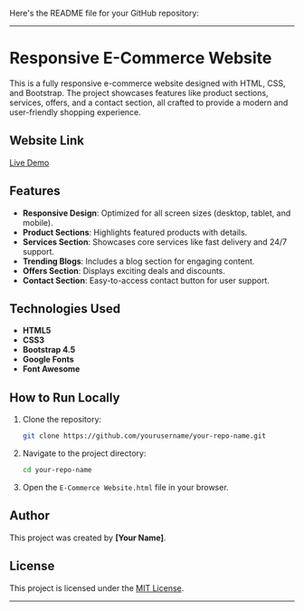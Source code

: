 Here's the README file for your GitHub repository:

---

# Responsive E-Commerce Website

This is a fully responsive e-commerce website designed with HTML, CSS, and Bootstrap. The project showcases features like product sections, services, offers, and a contact section, all crafted to provide a modern and user-friendly shopping experience.

## Website Link
[Live Demo](https://kjecommerce.ccbp.tech/)

## Features
- **Responsive Design**: Optimized for all screen sizes (desktop, tablet, and mobile).
- **Product Sections**: Highlights featured products with details.
- **Services Section**: Showcases core services like fast delivery and 24/7 support.
- **Trending Blogs**: Includes a blog section for engaging content.
- **Offers Section**: Displays exciting deals and discounts.
- **Contact Section**: Easy-to-access contact button for user support.

## Technologies Used
- **HTML5**
- **CSS3**
- **Bootstrap 4.5**
- **Google Fonts**
- **Font Awesome**

## How to Run Locally
1. Clone the repository:
   ```bash
   git clone https://github.com/yourusername/your-repo-name.git
   ```
2. Navigate to the project directory:
   ```bash
   cd your-repo-name
   ```
3. Open the `E-Commerce Website.html` file in your browser.

## Author
This project was created by **[Your Name]**.

## License
This project is licensed under the [MIT License](LICENSE).

---
